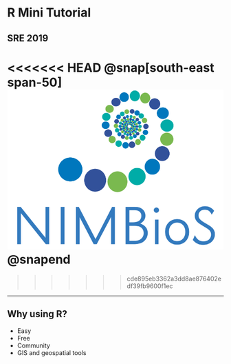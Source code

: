 # R Mini Tutorial

## SRE 2019

<<<<<<< HEAD
@snap[south-east span-50]
![](assets/img/nimbios.png)
@snapend
=======
>>>>>>> cde895eb3362a3dd8ae876402edf39fb9600f1ec
---

## Why using R?
  - Easy
  - Free
  - Community
  - GIS and geospatial tools


